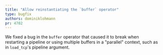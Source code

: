 ```yaml
---
title: "Allow reinstantiating the `buffer` operator"
type: bugfix
authors: dominiklohmann
pr: 4702
---
```


We fixed a bug in the `buffer` operator that caused it to break when
restarting a pipeline or using multiple buffers in a "parallel" context,
such as in `load_tcp`'s pipeline argument.
